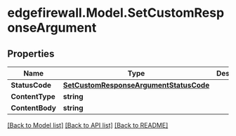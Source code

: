 # edgefirewall.Model.SetCustomResponseArgument

## Properties

Name | Type | Description | Notes
------------ | ------------- | ------------- | -------------
**StatusCode** | [**SetCustomResponseArgumentStatusCode**](SetCustomResponseArgumentStatusCode.md) |  | 
**ContentType** | **string** |  | 
**ContentBody** | **string** |  | 

[[Back to Model list]](../README.md#documentation-for-models) [[Back to API list]](../README.md#documentation-for-api-endpoints) [[Back to README]](../README.md)

